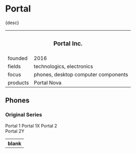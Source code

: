# Portal

{desc}


<table>
  <tr>
    <th colspan="2"> <h3> Portal Inc. </h3> </th>
  </tr>
  <tr>
    <td> founded </td>
    <td> 2016 </td>
  </tr>
  <tr>
    <td> fields </td>
    <td> technologics, electronics </td>
  </tr>
  <tr>
    <td> focus </td>
    <td> phones, desktop computer components </td>
  </tr>
  <tr>
    <td> products </td>
    <td> Portal Nova </td>
  </tr>
</table>


## Phones

### Original Series

<table>
  <th> blank </th>
  <tr>
    Portal 1
    Portal 1X
  </tr>
  <tr>
    Portal 2 <br>
    Portal 2Y
  </tr>
</table>
